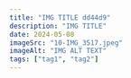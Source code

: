 ```yaml
---
title: "IMG TITLE dd44d9"
description: "IMG TITLE"
date: 2024-05-08
imageSrc: "10-IMG_3517.jpeg"
imageAlt: "IMG ALT TEXT"
tags: ["tag1", "tag2"]
---
```


